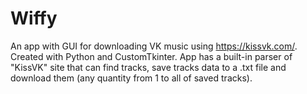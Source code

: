 # Wiffy
An app with GUI for downloading VK music using https://kissvk.com/. Created with Python and CustomTkinter.
App has a built-in parser of "KissVK" site that can find tracks, save tracks data to a .txt file and download them (any quantity from 1 to all of saved tracks).

